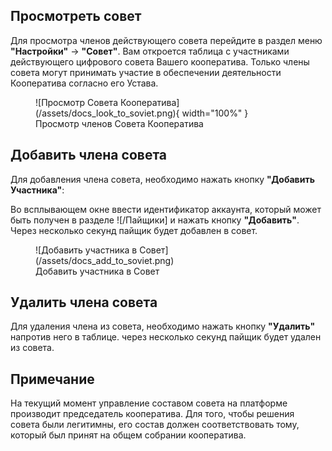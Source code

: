 ## Просмотреть совет
Для просмотра членов действующего совета перейдите в раздел меню **"Настройки"** -> **"Совет"**. Вам откроется таблица с участниками действующего цифрового совета Вашего кооператива. Только члены совета могут принимать участие в обеспечении деятельности Кооператива согласно его Устава. 


<figure markdown="span">
  ![Просмотр Совета Кооператива](/assets/docs_look_to_soviet.png){ width="100%" }
  <figcaption>Просмотр членов Совета Кооператива</figcaption>
</figure>



## Добавить члена совета
Для добавления члена совета, необходимо нажать кнопку **"Добавить Участника"**:

Во всплывающем окне ввести идентификатор аккаунта, который может быть получен в разделе ![/Пайщики] и нажать кнопку **"Добавить"**. Через несколько секунд пайщик будет добавлен в совет. 

<figure markdown="span" class="responsive-image">
  ![Добавить участника в Совет](/assets/docs_add_to_soviet.png)
  <figcaption>Добавить участника в Совет</figcaption>
</figure>


## Удалить члена совета
Для удаления члена из совета, необходимо нажать кнопку **"Удалить"** напротив него в таблице. через несколько секунд пайщик будет удален из совета. 



## Примечание
На текущий момент управление составом совета на платформе производит председатель кооператива. Для того, чтобы решения совета были легитимны, его состав должен соответствовать тому, который был принят на общем собрании кооператива. 


